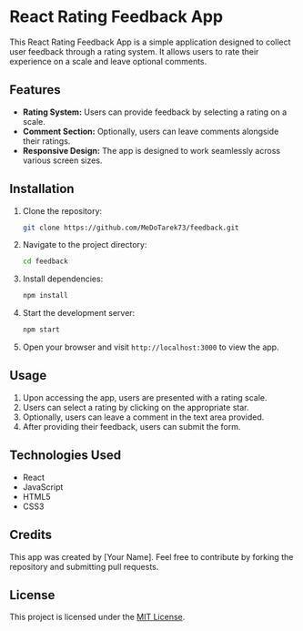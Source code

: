 # React Rating Feedback App

This React Rating Feedback App is a simple application designed to collect user feedback through a rating system. It allows users to rate their experience on a scale and leave optional comments.

## Features

- **Rating System:** Users can provide feedback by selecting a rating on a scale.
- **Comment Section:** Optionally, users can leave comments alongside their ratings.
- **Responsive Design:** The app is designed to work seamlessly across various screen sizes.

## Installation

1. Clone the repository:
   ```bash
   git clone https://github.com/MeDoTarek73/feedback.git
   ```
2. Navigate to the project directory:
   ```bash
   cd feedback
   ```
3. Install dependencies:
   ```bash
   npm install
   ```
4. Start the development server:
   ```bash
   npm start
   ```
5. Open your browser and visit `http://localhost:3000` to view the app.

## Usage

1. Upon accessing the app, users are presented with a rating scale.
2. Users can select a rating by clicking on the appropriate star.
3. Optionally, users can leave a comment in the text area provided.
4. After providing their feedback, users can submit the form.

## Technologies Used

- React
- JavaScript
- HTML5
- CSS3

## Credits

This app was created by [Your Name]. Feel free to contribute by forking the repository and submitting pull requests.

## License

This project is licensed under the [MIT License](LICENSE).
